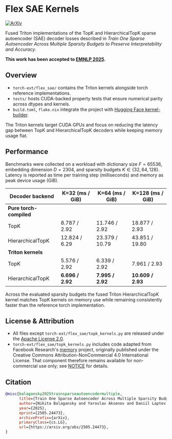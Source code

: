 # Flex SAE Kernels

[![ArXiv](https://img.shields.io/badge/arXiv-2505.24473-b31b1b.svg)](https://arxiv.org/abs/2505.24473)

Fused Triton implementations of the TopK and HierarchicalTopK sparse autoencoder (SAE) decoder losses described in *Train One Sparse Autoencoder Across Multiple Sparsity Budgets to Preserve Interpretability and Accuracy*.

**This work has been accepted to [EMNLP 2025](https://2025.emnlp.org/).**

## Overview
- `torch-ext/flex_sae/` contains the Triton kernels alongside torch reference implementations.
- `tests/` hosts CUDA-backed property tests that ensure numerical parity across dtypes and kernels.
- `build.toml`, `flake.nix` integrate the project with [Hugging Face kernel-builder](https://github.com/huggingface/kernel-builder).

The Triton kernels target CUDA GPUs and focus on reducing the latency gap between TopK and HierarchicalTopK decoders while keeping memory usage flat.

## Performance
Benchmarks were collected on a workload with dictionary size $F = 65 536$, embedding dimension $D = 2304$, and sparsity budgets $K \in \{32, 64, 128\}$. Latency is reported as time per training step (milliseconds) and memory as peak device usage (GiB).

| Decoder backend | K=32 (ms / GiB) | K=64 (ms / GiB) | K=128 (ms / GiB) |
| --- | --- | --- | --- |
| **Pure torch-compiled** | | | |
| TopK | 8.787 / 2.92 | 11.746 / 2.92 | 18.877 / 2.93 |
| HierarchicalTopK | 12.824 / 6.29 | 23.379 / 10.79 | 43.851 / 19.80 |
| **Triton kernels** | | | |
| TopK | 5.576 / 2.92 | 6.339 / 2.92 | 7.961 / 2.93 |
| HierarchicalTopK | **6.696 / 2.92** | **7.995 / 2.92** | **10.609 / 2.93** |

Across the evaluated sparsity budgets the fused Triton HierarchicalTopK kernel matches TopK kernels on memory use while remaining consistently faster than the reference torch implementation.

## License & Attribution
- All files except `torch-ext/flex_sae/topk_kernels.py` are released under the [Apache License 2.0](LICENSE).
- `torch-ext/flex_sae/topk_kernels.py` includes code adapted from Facebook Research's [memory](https://github.com/facebookresearch/memory) project, originally published under the Creative Commons Attribution-NonCommercial 4.0 International License. That component therefore remains available for non-commercial use only; see [NOTICE](NOTICE) for details.

## Citation
```bibtex
@misc{balagansky2025trainsparseautoencodermultiple,
      title={Train One Sparse Autoencoder Across Multiple Sparsity Budgets to Preserve Interpretability and Accuracy},
      author={Nikita Balagansky and Yaroslav Aksenov and Daniil Laptev and Vadim Kurochkin and Gleb Gerasimov and Nikita Koryagin and Daniil Gavrilov},
      year={2025},
      eprint={2505.24473},
      archivePrefix={arXiv},
      primaryClass={cs.LG},
      url={https://arxiv.org/abs/2505.24473},
}
```
